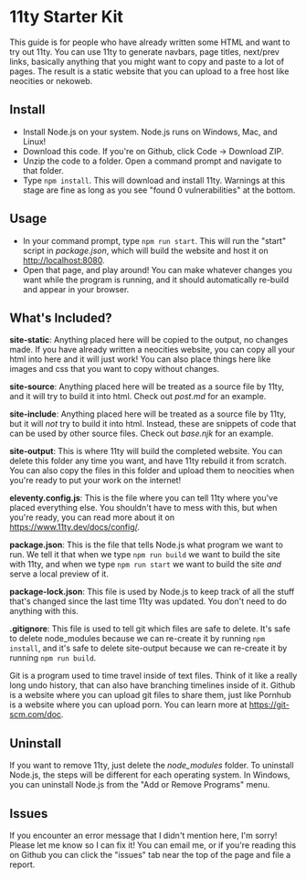 # 11ty Starter Kit

This guide is for people who have already written some HTML and want to try out 11ty. You can use 11ty to generate navbars, page titles, next/prev links, basically anything that you might want to copy and paste to a lot of pages. The result is a static website that you can upload to a free host like neocities or nekoweb.

## Install

- Install Node.js on your system. Node.js runs on Windows, Mac, and Linux!
- Download this code. If you're on Github, click Code -> Download ZIP.
- Unzip the code to a folder. Open a command prompt and navigate to that folder.
- Type `npm install`. This will download and install 11ty. Warnings at this stage are fine as long as you see "found 0 vulnerabilities" at the bottom.

## Usage

- In your command prompt, type `npm run start`. This will run the "start" script in *package.json*, which will build the website and host it on <http://localhost:8080>.
- Open that page, and play around! You can make whatever changes you want while the program is running, and it should automatically re-build and appear in your browser.

## What's Included?

**site-static**: Anything placed here will be copied to the output, no changes made. If you have already written a neocities website, you can copy all your html into here and it will just work! You can also place things here like images and css that you want to copy without changes.

**site-source**: Anything placed here will be treated as a source file by 11ty, and it will try to build it into html. Check out *post.md* for an example.

**site-include**: Anything placed here will be treated as a source file by 11ty, but it will *not* try to build it into html. Instead, these are snippets of code that can be used by other source files. Check out *base.njk* for an example.

**site-output**: This is where 11ty will build the completed website. You can delete this folder any time you want, and have 11ty rebuild it from scratch. You can also copy the files in this folder and upload them to neocities when you're ready to put your work on the internet!

**eleventy.config.js**: This is the file where you can tell 11ty where you've placed everything else. You shouldn't have to mess with this, but when you're ready, you can read more about it on <https://www.11ty.dev/docs/config/>.

**package.json**: This is the file that tells Node.js what program we want to run. We tell it that when we type `npm run build` we want to build the site with 11ty, and when we type `npm run start` we want to build the site *and* serve a local preview of it.

**package-lock.json**: This file is used by Node.js to keep track of all the stuff that's changed since the last time 11ty was updated. You don't need to do anything with this.

**.gitignore**: This file is used to tell git which files are safe to delete. It's safe to delete node_modules because we can re-create it by running `npm install`, and it's safe to delete site-output because we can re-create it by running `npm run build`. 

Git is a program used to time travel inside of text files. Think of it like a really long undo history, that can also have branching timelines inside of it. Github is a website where you can upload git files to share them, just like Pornhub is a website where you can upload porn. You can learn more at <https://git-scm.com/doc>.

## Uninstall

If you want to remove 11ty, just delete the *node_modules* folder. To uninstall Node.js, the steps will be different for each operating system. In Windows, you can uninstall Node.js from the "Add or Remove Programs" menu.

## Issues

If you encounter an error message that I didn't mention here, I'm sorry! Please let me know so I can fix it! You can email me, or if you're reading this on Github you can click the "issues" tab near the top of the page and file a report.
